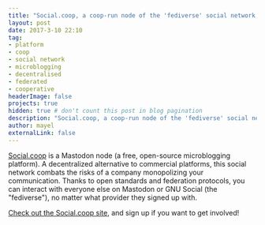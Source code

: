 ```yaml
---
title: "Social.coop, a coop-run node of the 'fediverse' social network, a cooperative and transparent approach to online platforms"
layout: post
date: 2017-3-10 22:10
tag: 
- platform
- coop
- social network
- microblogging
- decentralised
- federated
- cooperative
headerImage: false
projects: true
hidden: true # don't count this post in blog pagination
description: "Social.coop, a coop-run node of the 'fediverse' social network, a cooperative and transparent approach to online platforms"
author: mayel
externalLink: false
---
```



[Social.coop](https://social.coop/) is a Mastodon node (a free, open-source microblogging platform). A decentralized alternative to commercial platforms, this social network combats the risks of a company monopolizing your communication. Thanks to open standards and federation protocols, you can interact with everyone else on Mastodon or GNU Social (the "fediverse"), no matter what provider they signed up with.

[Check out the Social.coop site](https://social.coop/), and sign up if you want to get involved!